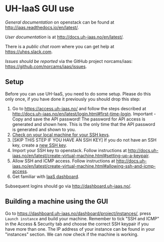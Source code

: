 # UH-IaaS GUI use

*General documentation* on openstack can be found at <http://iaas.readthedocs.io/en/latest/>.

*User documentation* is at <http://docs.uh-iaas.no/en/latest/>.

There is a *public chat room* where you can get help at <https://uhps.slack.com>.

*Issues should be reported* via the GitHub project norcams/iaas: <https://github.com/norcams/iaas/issues>.

## Setup

Before you can use UH-IaaS, you need to do some setup. Please do this only once, if you have done it previously you should drop this step:

1. Go to <https://access.uh-iaas.no/> and follow the steps described at <http://docs.uh-iaas.no/en/latest/login.html#first-time-login>.
   Important - Copy and save the API password! 
   The password for API access is generated and shown here. 
   This is the only time that the API password is generated and shown to you.
2. [Check on your local machine for your SSH keys](https://help.github.com/articles/checking-for-existing-ssh-keys/). 
3. [SKIP THIS STEP IF YOU HAVE AN SSH KEY] If you do not have an SSH key, create a [new SSH key](https://help.github.com/articles/generating-a-new-ssh-key-and-adding-it-to-the-ssh-agent/). 
4. Import your SSH key to openstack. Follow instructions at <http://docs.uh-iaas.no/en/latest/create-virtual-machine.html#setting-up-a-keypair>.
5. Allow SSH and ICMP access. Follow instructions at <http://docs.uh-iaas.no/en/latest/create-virtual-machine.html#allowing-ssh-and-icmp-access>.
5. Get familiar with [IaaS dashboard](http://docs.uh-iaas.no/en/latest/dashboard.html).

Subsequent logins should go via <http://dashboard.uh-iaas.no/>.

## Building a machine using the GUI

Go to <https://dashboard.uh-iaas.no/dashboard/project/instances/>, press `Launch instance` and build your machine.
Remember to tick "SSH and ICMP" in the Access & Security tab and choose the correct SSH keypair if you have more than one. 
The IP address of your instance can be found in your "instances" section. 
We can now check if the machine is working. 
